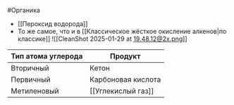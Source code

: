#Органика 
- [[Пероксид водорода]]
- То же самое, что и в [[Классическое жёсткое окисление алкенов|по классике]]
![[CleanShot 2025-01-29 at 19.48.12@2x.png]]

| Тип атома углерода | Продукт            |
| ------------------ | ------------------ |
| Вторичный          | Кетон              |
| Первичный          | Карбоновая кислота |
| Метиленовый        | [[Углекислый газ]] |
